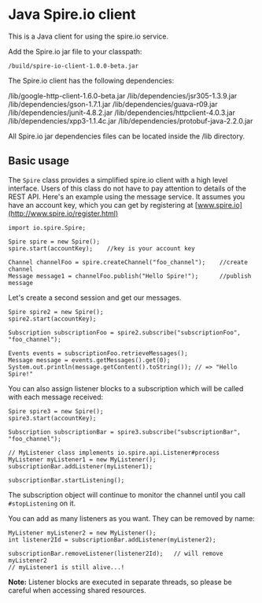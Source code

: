 # Java Spire.io client

This is a Java client for using the spire.io service.

Add the Spire.io jar file to your classpath:

    /build/spire-io-client-1.0.0-beta.jar

The Spire.io client has the following dependencies:

  /lib/google-http-client-1.6.0-beta.jar
  /lib/dependencies/jsr305-1.3.9.jar
  /lib/dependencies/gson-1.7.1.jar
  /lib/dependencies/guava-r09.jar
  /lib/dependencies/junit-4.8.2.jar
  /lib/dependencies/httpclient-4.0.3.jar
  /lib/dependencies/xpp3-1.1.4c.jar
  /lib/dependencies/protobuf-java-2.2.0.jar
  
All Spire.io jar dependencies files can be located inside the /lib directory.

## Basic usage

The `Spire` class provides a simplified spire.io client with a high level interface.  Users of this class do not have to pay attention to details of the REST API.
Here's an example using the message service.  It assumes you have an account key, which you can get by registering at [www.spire.io](http://www.spire.io/register.html)

    import io.spire.Spire;

    Spire spire = new Spire();
    spire.start(accountKey);    //key is your account key
    
    Channel channelFoo = spire.createChannel("foo_channel");    //create channel
    Message message1 = channelFoo.publish("Hello Spire!");      //publish message
    
Let's create a second session and get our messages.

    Spire spire2 = new Spire();
    spire2.start(accountKey);
    
    Subscription subscriptionFoo = spire2.subscribe("subscriptionFoo", "foo_channel");
    
    Events events = subscriptionFoo.retrieveMessages();
    Message message = events.getMessages().get(0);
    System.out.println(message.getContent().toString()); // => "Hello Spire!"
    
You can also assign listener blocks to a subscription which will be called with each message received:

    Spire spire3 = new Spire();
    spire3.start(accountKey);
    
    Subscription subscriptionBar = spire3.subscribe("subscriptionBar", "foo_channel");
    
    // MyListener class implements io.spire.api.Listener#process
    MyListener myListener1 = new MyListener();
    subscriptionBar.addListener(myListener1);
    
    subscriptionBar.startListening();
    
The subscription object will continue to monitor the channel until you call `#stopListening` on it.

You can add as many listeners as you want.  They can be removed by name:

    MyListener myListener2 = new MyListener();
    int listener2Id = subscriptionBar.addListener(myListener2);
    
    subscriptionBar.removeListener(listener2Id);   // will remove myListener2
    // myListener1 is still alive...!


**Note:** Listener blocks are executed in separate threads, so please be careful when accessing shared resources.

